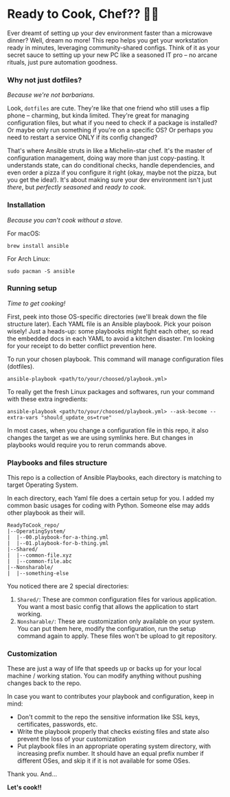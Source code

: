 # Ready to Cook, Chef?? 🧑‍🍳 #

Ever dreamt of setting up your dev environment faster than a microwave dinner? Well, dream no more! This repo helps you get your workstation ready in minutes, leveraging community-shared configs. Think of it as your secret sauce to setting up your new PC like a seasoned IT pro – no arcane rituals, just pure automation goodness.

### Why not just dotfiles?
_Because we're not barbarians._

Look, `dotfiles` are cute. They're like that one friend who still uses a flip phone – charming, but kinda limited. They're great for managing configuration files, but what if you need to check if a package is installed? Or maybe only run something if you're on a specific OS? Or perhaps you need to restart a service ONLY if its config changed?

That's where Ansible struts in like a Michelin-star chef. It's the master of configuration management, doing way more than just copy-pasting. It understands state, can do conditional checks, handle dependencies, and even order a pizza if you configure it right (okay, maybe not the pizza, but you get the idea!). It's about making sure your dev environment isn't just *there*, but *perfectly seasoned* and *ready to cook*.


### Installation 
_Because you can't cook without a stove._

For macOS:

```
brew install ansible
```

For Arch Linux:

```
sudo pacman -S ansible
```


### Running setup 
_Time to get cooking!_

First, peek into those OS-specific directories (we'll break down the file structure later). Each YAML file is an Ansible playbook. Pick your poison wisely! Just a heads-up: some playbooks might fight each other, so read the embedded docs in each YAML to avoid a kitchen disaster. I'm looking for your receipt to do better conflict prevention here.

To run your chosen playbook. This command will manage configuration files (dotfiles).

```
ansible-playbook <path/to/your/choosed/playbook.yml>
```

To really get the fresh Linux packages and softwares, run your command with these extra ingredients:

```
ansible-playbook <path/to/your/choosed/playbook.yml> --ask-become --extra-vars "should_update_os=true"
```

In most cases, when you change a configuration file in this repo, it also changes the target as we are using symlinks here. But changes in playbooks would require you to rerun commands above.

### Playbooks and files structure

This repo is a collection of Ansible Playbooks, each directory is matching to target Operating System.

In each directory, each Yaml file does a certain setup for you. I added my common basic usages for coding with Python. Someone else may adds other playbook as their will.

```
ReadyToCook_repo/
|--OperatingSystem/
|  |--00.playbook-for-a-thing.yml
|  |--01.playbook-for-b-thing.yml
|--Shared/
|  |--common-file.xyz
|  |--common-file.abc
|--Nonsharable/
|  |--something-else
```


You noticed there are 2 special directories:

1. `Shared/`: These are common configuration files for various application. You want a most basic config that allows the application to start working.
2. `Nonsharable/`: These are customization only available on your system. You can put them here, modify the configuration, run the setup command again to apply. These files won't be upload to git repository.


### Customization

These are just a way of life that speeds up or backs up for your local machine / working station. You can modify anything without pushing changes back to the repo.

In case you want to contributes your playbook and configuration, keep in mind:

- Don't commit to the repo the sensitive information like SSL keys, certificates, passwords, etc.
- Write the playbook properly that checks existing files and state also prevent the loss of your customization
- Put playbook files in an appropriate operating system directory, with increasing prefix number. It should have an equal prefix number if different OSes, and skip it if it is not available for some OSes.

Thank you. And...

**Let's cook!!**
